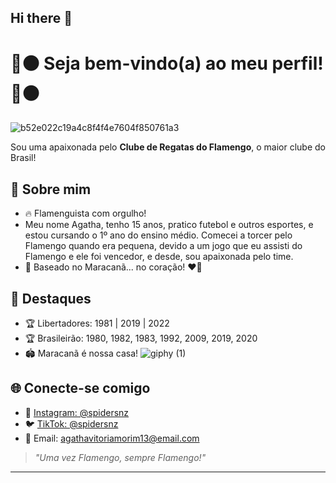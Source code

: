 ## Hi there 👋

# 🔴⚫ Seja bem-vindo(a) ao meu perfil! 🔴⚫




![b52e022c19a4c8f4f4e7604f850761a3](https://github.com/user-attachments/assets/8120027a-d8a7-4e25-9020-37438713e8ad)


Sou uma apaixonada pelo **Clube de Regatas do Flamengo**, o maior clube do Brasil!

## 📝 Sobre mim

- 🔥 Flamenguista com orgulho!
- Meu nome Agatha, tenho 15 anos, pratico futebol e outros esportes, e estou cursando o 1º ano do ensino médio. Comecei a torcer pelo Flamengo quando era pequena, devido a um jogo que eu assisti do  Flamengo e ele foi vencedor, e desde, sou apaixonada pelo time.
- 📍 Baseado no Maracanã... no coração! ❤️🖤

## 📸 Destaques

- 🏆 Libertadores: 1981 | 2019 | 2022  
- 🏆 Brasileirão: 1980, 1982, 1983, 1992, 2009, 2019, 2020  
- 🏟️ Maracanã é nossa casa!
![giphy (1)](https://github.com/user-attachments/assets/38e374d6-b36d-4838-82ee-ac2f239da1e8)

  

## 🌐 Conecte-se comigo

- 📸 [Instagram: @spidersnz](https://instagram.com/spidersnz)
- 🐦 [TikTok: @spidersnz](https://tiktok.com/spidersnz)
- 📧 Email: agathavitoriamorim13@email.com

> *"Uma vez Flamengo, sempre Flamengo!"*

---

